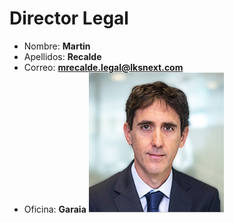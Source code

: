 # Director Legal

- Nombre: **Martin**
- Apellidos: **Recalde**
- Correo: **<mrecalde.legal@lksnext.com>**
- Oficina: **Garaia**
![Imagen](/src/data/organigrama/lksOrganigrama/content/101-dir/legal/fotos/martin-recalde.PNG)
